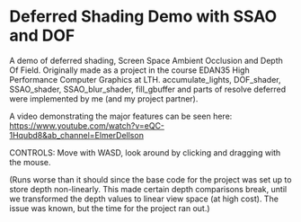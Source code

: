 # Deferred Shading Demo with SSAO and DOF

A demo of deferred shading, Screen Space Ambient Occlusion and Depth Of Field. Originally made as a project in the course EDAN35 High Performance Computer Graphics at LTH. accumulate_lights, DOF_shader, SSAO_shader, SSAO_blur_shader, fill_gbuffer and parts of resolve deferred were implemented by me (and my project partner).

A video demonstrating the major features can be seen here: https://www.youtube.com/watch?v=eQC-1Hqubd8&ab_channel=ElmerDellson

CONTROLS: 
Move with WASD, look around by clicking and dragging with the mouse.

(Runs worse than it should since the base code for the project was set up to store depth non-linearly. This made certain depth comparisons break, until we transformed the depth values to linear view space (at high cost). The issue was known, but the time for the project ran out.)
